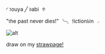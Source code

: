 ◜ 𝔱ouya   ╱    𝔡abi  ♱

"𝔱he past never dies!" ╰╮ 𝔣iction𝔨in ◞

![alt](https://img1.picmix.com/output/pic/thumb/2/2/4/7/11557422_aa669.gif)

draw on my [strawpage!](https://touyaoii.straw.page)
<!---
touyaoi/touyaoi is a ✨ special ✨ repository because its `README.md` (this file) appears on your GitHub profile.
You can click the Preview link to take a look at your changes.
--->
